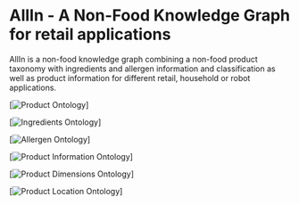 
# AllIn - A Non-Food Knowledge Graph for retail applications

AllIn is a non-food knowledge graph combining a non-food product taxonomy with ingredients and allergen information and classification as well as product information for different retail, household or robot applications.

[![Product Ontology](/WebGraph/ProductTaxonomy.owl)]

[![Ingredients Ontology](/WebGraph/Ingredients.owl)]

[![Allergen Ontology](/WebGraph/Allergen.owl)]

[![Product Information Ontology](/WebGraph/ProductInfo.owl)]

[![Product Dimensions Ontology](/WebGraph/ProductDimensions.owl)]

[![Product Location Ontology](/WebGraph/ProductToShelf.owl)]
